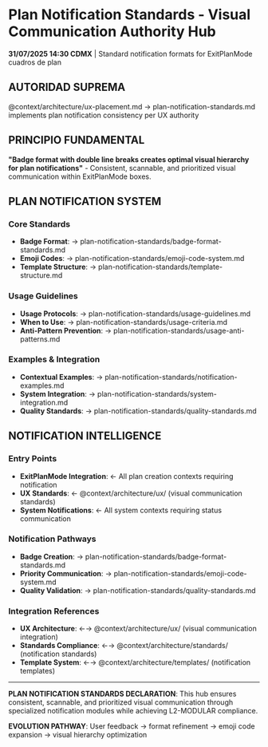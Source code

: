# Plan Notification Standards - Visual Communication Authority Hub

**31/07/2025 14:30 CDMX** | Standard notification formats for ExitPlanMode cuadros de plan

## AUTORIDAD SUPREMA
@context/architecture/ux-placement.md → plan-notification-standards.md implements plan notification consistency per UX authority

## PRINCIPIO FUNDAMENTAL
**"Badge format with double line breaks creates optimal visual hierarchy for plan notifications"** - Consistent, scannable, and prioritized visual communication within ExitPlanMode boxes.

## PLAN NOTIFICATION SYSTEM

### **Core Standards**
- **Badge Format**: → plan-notification-standards/badge-format-standards.md
- **Emoji Codes**: → plan-notification-standards/emoji-code-system.md
- **Template Structure**: → plan-notification-standards/template-structure.md

### **Usage Guidelines**
- **Usage Protocols**: → plan-notification-standards/usage-guidelines.md
- **When to Use**: → plan-notification-standards/usage-criteria.md
- **Anti-Pattern Prevention**: → plan-notification-standards/usage-anti-patterns.md

### **Examples & Integration**
- **Contextual Examples**: → plan-notification-standards/notification-examples.md
- **System Integration**: → plan-notification-standards/system-integration.md
- **Quality Standards**: → plan-notification-standards/quality-standards.md

## NOTIFICATION INTELLIGENCE

### **Entry Points**
- **ExitPlanMode Integration**: ← All plan creation contexts requiring notification
- **UX Standards**: ← @context/architecture/ux/ (visual communication standards)
- **System Notifications**: ← All system contexts requiring status communication

### **Notification Pathways**
- **Badge Creation**: → plan-notification-standards/badge-format-standards.md
- **Priority Communication**: → plan-notification-standards/emoji-code-system.md
- **Quality Validation**: → plan-notification-standards/quality-standards.md

### **Integration References**
- **UX Architecture**: ←→ @context/architecture/ux/ (visual communication integration)
- **Standards Compliance**: ←→ @context/architecture/standards/ (notification standards)
- **Template System**: ←→ @context/architecture/templates/ (notification templates)

---

**PLAN NOTIFICATION STANDARDS DECLARATION**: This hub ensures consistent, scannable, and prioritized visual communication through specialized notification modules while achieving L2-MODULAR compliance.

**EVOLUTION PATHWAY**: User feedback → format refinement → emoji code expansion → visual hierarchy optimization